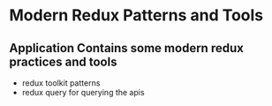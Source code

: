 # Modern Redux Patterns and Tools

## Application Contains some modern redux practices and tools 

- redux toolkit patterns
- redux query for querying the apis